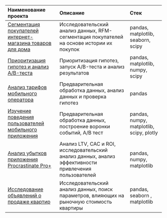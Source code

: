 | Наименование проекта  | Описание  | Стек    |
| :---    | :----    | :---     |
| [Сегментация покупателей интернет-магазина товаров для дома](https://github.com/kudarya/Portfolio/blob/main/Segmentation/Segmentation_RFM.ipynb)    | Исследовательский анализ данных, RFM-сегментация покупателей на основе истории их покупок   |  pandas, matplotlib, seaborn, scipy  |
| [Приоритизация гипотез и анализ A/B-теста](https://github.com/kudarya/Portfolio/blob/main/AB_test_analysis/AB_test_analysis%20.ipynb)    | Приоритизация гипотез, запуск A/B-теста и анализ результатов   |  pandas, matplotlib, numpy, scipy  |
| [Анализ тарифов мобильного оператора](https://github.com/kudarya/Portfolio/blob/main/analys_tariffs/analys_tariffs.ipynb)    | Предварительная обработка данных, анализ данных и проверка гипотез   |  pandas  |
| [Изучение поведения пользователей мобильного приложения](https://github.com/kudarya/Portfolio/blob/main/behavior_of_mobile_app_users/behavior_of_mobile_app_users.ipynb)    | Предварительная обработка данных, построение воронки событий, А/В тест   |  pandas, numpy, matplotlib, scipy, plotly   |
| [Анализ убытков приложения Procrastinate Pro+](https://github.com/kudarya/Portfolio/blob/main/loss_analysis_of_the_app/loss_analysis_of_the_app.ipynb)  | Анализ LTV, CAC и ROI, исследовательский анализ данных, анализ эффективности привлечения пользователей   |  pandas, numpy, matplotlib  |
| [Исследование объявлений о продаже квартир](https://github.com/kudarya/Portfolio/blob/main/research_apartments/research_apartments.ipynb)  | Исследовательский анализ данных, поиск параметров, влияющих на рыночную стоимость квартиры    |  pandas, seaborn , matplotlib  |
